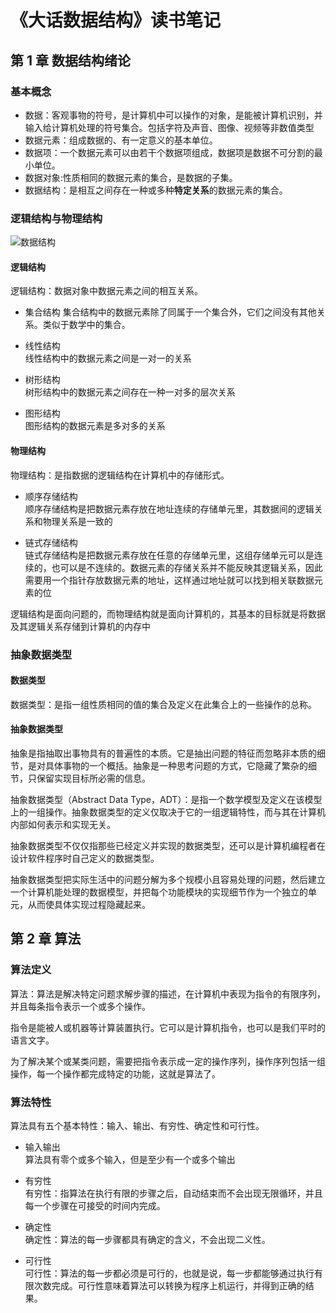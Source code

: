 # 《大话数据结构》读书笔记

## 第 1 章 数据结构绪论

### 基本概念

- 数据：客观事物的符号，是计算机中可以操作的对象，是能被计算机识别，并输入给计算机处理的符号集合。包括字符及声音、图像、视频等非数值类型
- 数据元素：组成数据的、有一定意义的基本单位。
- 数据项：一个数据元素可以由若干个数据项组成，数据项是数据不可分割的最小单位。
- 数据对象:性质相同的数据元素的集合，是数据的子集。
- 数据结构：是相互之间存在一种或多种**特定关系**的数据元素的集合。

### 逻辑结构与物理结构

![数据结构](https://cdn.nlark.com/yuque/0/2020/png/726118/1579248092703-7db0c8c9-5717-402a-90c9-5ed908509b49.png)

#### 逻辑结构

逻辑结构：数据对象中数据元素之间的相互关系。

- 集合结构
  集合结构中的数据元素除了同属于一个集合外，它们之间没有其他关系。类似于数学中的集合。
- 线性结构  
  线性结构中的数据元素之间是一对一的关系

- 树形结构  
   树形结构中的数据元素之间存在一种一对多的层次关系

- 图形结构  
  图形结构的数据元素是多对多的关系

#### 物理结构

物理结构：是指数据的逻辑结构在计算机中的存储形式。

- 顺序存储结构  
  顺序存储结构是把数据元素存放在地址连续的存储单元里，其数据间的逻辑关系和物理关系是一致的

- 链式存储结构  
  链式存储结构是把数据元素存放在任意的存储单元里，这组存储单元可以是连续的，也可以是不连续的。数据元素的存储关系并不能反映其逻辑关系，因此需要用一个指针存放数据元素的地址，这样通过地址就可以找到相关联数据元素的位

逻辑结构是面向问题的，而物理结构就是面向计算机的，其基本的目标就是将数据及其逻辑关系存储到计算机的内存中

### 抽象数据类型

#### 数据类型

数据类型：是指一组性质相同的值的集合及定义在此集合上的一些操作的总称。

#### 抽象数据类型

抽象是指抽取出事物具有的普遍性的本质。它是抽出问题的特征而忽略非本质的细节，是对具体事物的一个概括。抽象是一种思考问题的方式，它隐藏了繁杂的细节，只保留实现目标所必需的信息。

抽象数据类型（Abstract Data Type，ADT）：是指一个数学模型及定义在该模型上的一组操作。抽象数据类型的定义仅取决于它的一组逻辑特性，而与其在计算机内部如何表示和实现无关。

抽象数据类型不仅仅指那些已经定义并实现的数据类型，还可以是计算机编程者在设计软件程序时自己定义的数据类型。

抽象数据类型把实际生活中的问题分解为多个规模小且容易处理的问题，然后建立一个计算机能处理的数据模型，并把每个功能模块的实现细节作为一个独立的单元，从而使具体实现过程隐藏起来。

## 第 2 章 算法

### 算法定义

算法：算法是解决特定问题求解步骤的描述，在计算机中表现为指令的有限序列，并且每条指令表示一个或多个操作。

指令是能被人或机器等计算装置执行。它可以是计算机指令，也可以是我们平时的语言文字。

为了解决某个或某类问题，需要把指令表示成一定的操作序列，操作序列包括一组操作，每一个操作都完成特定的功能，这就是算法了。

### 算法特性

算法具有五个基本特性：输入、输出、有穷性、确定性和可行性。

- 输入输出  
  算法具有零个或多个输入，但是至少有一个或多个输出

- 有穷性  
  有穷性：指算法在执行有限的步骤之后，自动结束而不会出现无限循环，并且每一个步骤在可接受的时间内完成。

- 确定性  
  确定性：算法的每一步骤都具有确定的含义，不会出现二义性。

- 可行性  
  可行性：算法的每一步都必须是可行的，也就是说，每一步都能够通过执行有限次数完成。可行性意味着算法可以转换为程序上机运行，并得到正确的结果。
